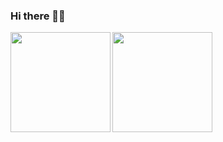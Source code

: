 ### Hi there 👋😄

<!--
**amritendunath/amritendunath** is a ✨ _special_ ✨ repository because its `README.md` (this file) appears on your GitHub profile.

Here are some ideas to get you started:

- 🔭 I’m currently working on ...
- 🌱 I’m currently learning ...
- 👯 I’m looking to collaborate on ...
- 🤔 I’m looking for help with ...
- 💬 Ask me about ...
- 📫 How to reach me: ...
- 😄 Pronouns: ...
- ⚡ Fun fact: ...
-->
<a href="https://github.com/amritendunath/github-readme-stats">
  <img height="160" align="left" src="https://github-readme-stats.vercel.app/api?username=amritendunath&show_icons=true&theme=graywhite"/>
</a>
<a href="https://github.com/amritendunath/github-readme-stats">
  <img height=160 align="center" src="https://github-readme-stats.vercel.app/api/top-langs?username=amritendunath&layout=compact&langs_count=8&card_width=320" />
</a>

